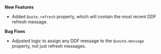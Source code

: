 **New Features**

* Added `Quote.refresh` property, which will contain the most recent DDF refresh message.

**Bug Fixes**

* Adjusted logic to assign any DDF message to the `Quoute.message` property, not just refresh messages.